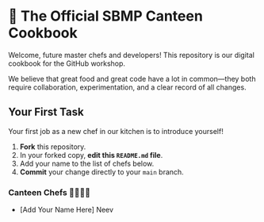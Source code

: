 # 📖 The Official SBMP Canteen Cookbook

Welcome, future master chefs and developers! This repository is our digital cookbook for the GitHub workshop.

We believe that great food and great code have a lot in common—they both require collaboration, experimentation, and a clear record of all changes.

## Your First Task

Your first job as a new chef in our kitchen is to introduce yourself!

1.  **Fork** this repository.
2.  In your forked copy, **edit this `README.md` file**.
3.  Add your name to the list of chefs below.
4.  **Commit** your change directly to your `main` branch.

### Canteen Chefs 👨‍🍳👩‍🍳

* [Add Your Name Here]
Neev

